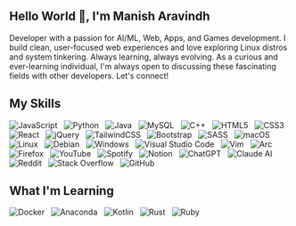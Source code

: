 ## Hello World 👋, I'm Manish Aravindh
Developer with a passion for AI/ML, Web, Apps, and Games development. I build clean, user-focused web experiences and love exploring Linux distros and system tinkering. Always learning, always evolving. As a curious and ever-learning individual, I'm always open to discussing these fascinating fields with other developers. Let's connect!

<!-- Front End Developer who's also diving into AI/ML. I love creating user-friendly web experiences and constantly improving my skills. Currently exploring the fascinating world of Artificial Intelligence and Machine Learning. As a curious and ever-learning individual, I'm always open to discussing these fascinating fields with other developers. Let's connect! -->

## My Skills
![JavaScript](https://img.shields.io/badge/javascript-%23323330.svg?style=for-the-badge&logo=javascript&logoColor=%23F7DF1E) &nbsp;
![Python](https://img.shields.io/badge/python-3670A0?style=for-the-badge&logo=python&logoColor=ffdd54) &nbsp;
![Java](https://img.shields.io/badge/java-%23ED8B00.svg?style=for-the-badge&logo=openjdk&logoColor=white) &nbsp;
![MySQL](https://img.shields.io/badge/mysql-4479A1.svg?style=for-the-badge&logo=mysql&logoColor=white) &nbsp;
![C++](https://img.shields.io/badge/c++-%2300599C.svg?style=for-the-badge&logo=c%2B%2B&logoColor=white) &nbsp;
![HTML5](https://img.shields.io/badge/html5-%23E34F26.svg?style=for-the-badge&logo=html5&logoColor=white) &nbsp;
![CSS3](https://img.shields.io/badge/css3-%231572B6.svg?style=for-the-badge&logo=css3&logoColor=white) &nbsp;
![React](https://img.shields.io/badge/react-%2320232a.svg?style=for-the-badge&logo=react&logoColor=%2361DAFB) &nbsp;
![jQuery](https://img.shields.io/badge/jquery-%230769AD.svg?style=for-the-badge&logo=jquery&logoColor=white) &nbsp;
![TailwindCSS](https://img.shields.io/badge/tailwindcss-%2338B2AC.svg?style=for-the-badge&logo=tailwind-css&logoColor=white) &nbsp;
![Bootstrap](https://img.shields.io/badge/bootstrap-%238511FA.svg?style=for-the-badge&logo=bootstrap&logoColor=white) &nbsp;
![SASS](https://img.shields.io/badge/SASS-hotpink.svg?style=for-the-badge&logo=SASS&logoColor=white) &nbsp;
![macOS](https://img.shields.io/badge/mac%20os-000000?style=for-the-badge&logo=macos&logoColor=F0F0F0) &nbsp;
![Linux](https://img.shields.io/badge/Linux-FCC624?style=for-the-badge&logo=linux&logoColor=black) &nbsp;
![Debian](https://img.shields.io/badge/Debian-D70A53?style=for-the-badge&logo=debian&logoColor=white) &nbsp;
![Windows](https://img.shields.io/badge/Windows-0078D6?style=for-the-badge&logo=windows&logoColor=white) &nbsp;
![Visual Studio Code](https://img.shields.io/badge/Visual%20Studio%20Code-0078d7.svg?style=for-the-badge&logo=visual-studio-code&logoColor=white) &nbsp;
![Vim](https://img.shields.io/badge/VIM-%2311AB00.svg?style=for-the-badge&logo=vim&logoColor=white) &nbsp;
![Arc](https://img.shields.io/badge/Arc-000000?style=for-the-badge&logo=arc&logoColor=white) &nbsp;
![Firefox](https://img.shields.io/badge/Firefox-FF7139?style=for-the-badge&logo=Firefox-Browser&logoColor=white) &nbsp;
![YouTube](https://img.shields.io/badge/YouTube-%23FF0000.svg?style=for-the-badge&logo=YouTube&logoColor=white) &nbsp;
![Spotify](https://img.shields.io/badge/Spotify-1ED760?style=for-the-badge&logo=spotify&logoColor=white) &nbsp;
![Notion](https://img.shields.io/badge/Notion-%23000000.svg?style=for-the-badge&logo=notion&logoColor=white) &nbsp;
![ChatGPT](https://img.shields.io/badge/chatGPT-74aa9c?style=for-the-badge&logo=openai&logoColor=white) &nbsp;
![Claude AI](https://img.shields.io/badge/claude%20ai-FF7139?style=for-the-badge&logo=anthropic&logoColor=white) &nbsp;
![Reddit](https://img.shields.io/badge/Reddit-FF4500?style=for-the-badge&logo=reddit&logoColor=white) &nbsp;
![Stack Overflow](https://img.shields.io/badge/-Stackoverflow-FE7A16?style=for-the-badge&logo=stack-overflow&logoColor=white) &nbsp;
![GitHub](https://img.shields.io/badge/github-%23121011.svg?style=for-the-badge&logo=github&logoColor=white) &nbsp;

## What I'm Learning

![Docker](https://img.shields.io/badge/docker-%230db7ed.svg?style=for-the-badge&logo=docker&logoColor=white) &nbsp;
![Anaconda](https://img.shields.io/badge/Anaconda-%2344A833.svg?style=for-the-badge&logo=anaconda&logoColor=white) &nbsp;
![Kotlin](https://img.shields.io/badge/kotlin-%237F52FF.svg?style=for-the-badge&logo=kotlin&logoColor=white) &nbsp;
![Rust](https://img.shields.io/badge/rust-%23000000.svg?style=for-the-badge&logo=rust&logoColor=white) &nbsp;
![Ruby](https://img.shields.io/badge/ruby-%23CC342D.svg?style=for-the-badge&logo=ruby&logoColor=white) &nbsp;


<!--
**ManishEmpire2007/ManishEmpire2007** is a ✨ _special_ ✨ repository because its `README.md` (this file) appears on your GitHub profile.

Here are some ideas to get you started:

- 🔭 I’m currently working on ...
- 🌱 I’m currently learning ...
- 👯 I’m looking to collaborate on ...
- 🤔 I’m looking for help with ...
- 💬 Ask me about ...
- 📫 How to reach me: ...
- 😄 Pronouns: ...
- ⚡ Fun fact: ...
-->
